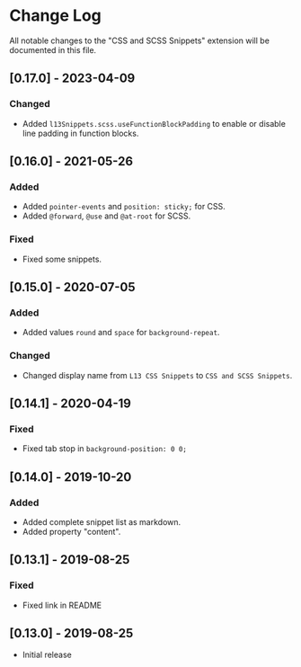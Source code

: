 # Change Log
All notable changes to the "CSS and SCSS Snippets" extension will be documented in this file.

## [0.17.0] - 2023-04-09

### Changed
- Added `l13Snippets.scss.useFunctionBlockPadding` to enable or disable line padding in function blocks.

## [0.16.0] - 2021-05-26

### Added
- Added `pointer-events` and `position: sticky;` for CSS.
- Added `@forward`, `@use` and `@at-root` for SCSS.

### Fixed
- Fixed some snippets.

## [0.15.0] - 2020-07-05

### Added
- Added values `round` and `space` for `background-repeat`.

### Changed
- Changed display name from `L13 CSS Snippets` to `CSS and SCSS Snippets`.

## [0.14.1] - 2020-04-19

### Fixed
- Fixed tab stop in `background-position: 0 0;`

## [0.14.0] - 2019-10-20

### Added
- Added complete snippet list as markdown.
- Added property "content".

## [0.13.1] - 2019-08-25

### Fixed
- Fixed link in README

## [0.13.0] - 2019-08-25
- Initial release